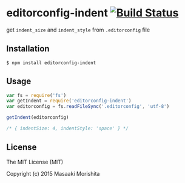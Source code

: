 # editorconfig-indent [![Build Status](https://travis-ci.org/morishitter/editorconfig-indent.svg)](https://travis-ci.org/morishitter/editorconfig-indent)

get `indent_size` and `indent_style` from `.editorconfig` file

## Installation

```shell
$ npm install editorconfig-indent
```

## Usage

```js
var fs = require('fs')
var getIndent = require('editorconfig-indent')
var editorconfig = fs.readFileSync('.editorconfig', 'utf-8')

getIndent(editorconfig)

/* { indentSize: 4, indentStyle: 'space' } */

```

## License

The MIT License (MIT)

Copyright (c) 2015 Masaaki Morishita
